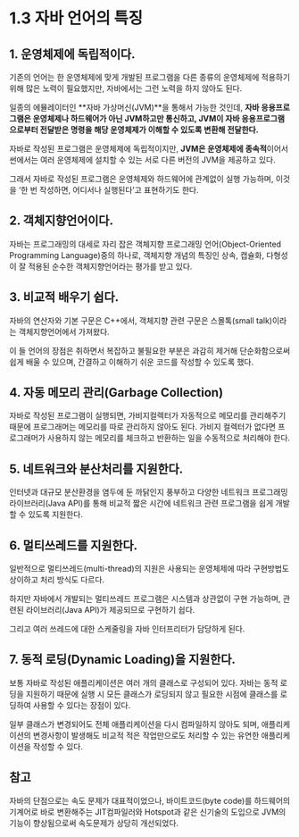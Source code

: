 # 1.3 자바 언어의 특징

## 1. 운영체제에 독립적이다.

기존의 언어는 한 운영체제에 맞게 개발된 프로그램을 다른 종류의 운영체제에 적용하기 위해 많은 노력이 필요했지만, 자바에서는 그런 노력을 하지 않아도 된다.

일종의 에뮬레이터인 **자바 가상머신(JVM)**을 통해서 가능한 것인데, **자바 응용프로그램은 운영체제나 하드웨어가 아닌 JVM하고만 통신하고, JVM이 자바 응용프로그램으로부터 전달받은 명령을 해당 운영체제가 이해할 수 있도록 변환해 전달한다.**

자바로 작성된 프로그램은 운영체제에 독립적이지만, **JVM은 운영체제에 종속적**이어서 썬에서는 여러 운영체제에 설치할 수 있는 서로 다른 버전의 JVM을 제공하고 있다.

그래서 자바로 작성된 프로그램은 운영체제와 하드웨어에 관계없이 실행 가능하며, 이것을 ‘한 번 작성하면, 어디서나 실행된다’고 표현하기도 한다.

## 2. 객체지향언어이다.

자바는 프로그래밍의 대세로 자리 잡은 객체지향 프로그래밍 언어(Object-Oriented Programming Language)중의 하나로, 객체지향 개념의 특징인 상속, 캡슐화, 다형성이 잘 적용된 순수한 객체지향언어라는 평가를 받고 있다.

## 3. 비교적 배우기 쉽다.

자바의 연산자와 기본 구문은 C++에서, 객체지향 관련 구문은 스몰톡(small talk)이라는 객체지향언어에서 가져왔다.

이 들 언어의 장점은 취하면서 복잡하고 불필요한 부분은 과감히 제거해 단순화함으로써 쉽게 배울 수 있으며, 간결하고 이해하기 쉬운 코드를 작성할 수 있도록 했다.

## 4. 자동 메모리 관리(Garbage Collection)

자바로 작성된 프로그램이 실행되면, 가비지컬렉터가 자동적으로 메모리를 관리해주기 때문에 프로그래머는 메모리를 따로 관리하지 않아도 된다. 가비지 컬렉터가 없다면 프로그래머가 사용하지 않는 메모리를 체크하고 반환하는 일을 수동적으로 처리해야 한다.

## 5. 네트워크와 분산처리를 지원한다.

인터넷과 대규모 분산환경을 염두에 둔 까닭인지 풍부하고 다양한 네트워크 프로그래밍 라이브러리(Java API)를 통해 비교적 짧은 시간에 네트워크 관련 프로그램을 쉽게 개발할 수 있도록 지원한다.

## 6. 멀티쓰레드를 지원한다.

일반적으로 멀티쓰레드(multi-thread)의 지원은 사용되는 운영체제에 따라 구현방법도 상이하고 처리 방식도 다르다.

하지만 자바에서 개발되는 멀티쓰레드 프로그램은 시스템과 상관없이 구현 가능하며, 관련된 라이브러리(Java API)가 제공되므로 구현하기 쉽다.

그리고 여러 쓰레드에 대한 스케줄링을 자바 인터프리터가 담당하게 된다.

## 7. 동적 로딩(Dynamic Loading)을 지원한다.

보통 자바로 작성된 애플리케이션은 여러 개의 클래스로 구성되어 있다. 자바는 동적 로딩을 지원하기 때문에 실행 시 모든 클래스가 로딩되지 않고 필요한 시점에 클래스를 로딩하여 사용할 수 있다는 장점이 있다.

일부 클래스가 변경되어도 전체 애플리케이션을 다시 컴파일하지 않아도 되며, 애플리케이션의 변경사항이 발생해도 비교적 적은 작업만으로도 처리할 수 있는 유연한 애플리케이션을 작성할 수 있다.

## 참고

자바의 단점으로는 속도 문제가 대표적이었으나, 바이트코드(byte code)를 하드웨어의 기계어로 바로 변환해주는 JIT컴파일러와 Hotspot과 같은 신기술의 도입으로 JVM의 기능이 향상됨으로써 속도문제가 상당히 개선되었다.